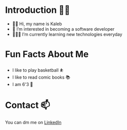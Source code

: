 # Introduction 👋🏾
- 👋🏾 Hi, my name is Kaleb
- 👀 I’m interested in becoming a software developer
- 👨🏾‍💻 I’m currently learning new technologies everyday

# Fun Facts About Me 
* I like to play basketball ⛹️
* I like to read comic books 📚
* I am 6'3 🦒

# Contact 📫
You can dm me on [LinkedIn](www.linkedin.com/in/kaleb-miller-145559241)

<!---
Kmiller0421/Kmiller0421 is a ✨ special ✨ repository because its `README.md` (this file) appears on your GitHub profile.
You can click the Preview link to take a look at your changes.
--->
